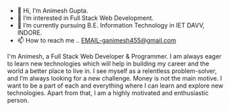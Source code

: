 - 👋 Hi, I’m Animesh Gupta. 
- 👀 I’m interested in Full Stack Web Development. 
- 🌱 I’m currently pursuing B.E. Information Technology in IET DAVV, INDORE. 
- 📫 How to reach me .. EMAIL-ganimesh455@gmail.com

I'm Animesh, a Full Stack Web Developer & Programmer. I am always eager to learn new technologies which will help in building my career and the world a better place to live in. I see myself as a relentless problem-solver, and Iʼm always looking for a new challenge. Money is not the main motive. I want to be a part of each and everything where I can learn and explore new technologies. Apart from that, I am a highly motivated and enthusiastic person.
